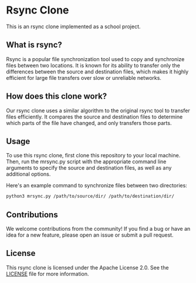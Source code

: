 # Rsync Clone
This is an rsync clone implemented as a school project.

## What is rsync?
Rsync is a popular file synchronization tool used to copy and synchronize files between two locations. It is known for its ability to transfer only the differences between the source and destination files, which makes it highly efficient for large file transfers over slow or unreliable networks.

## How does this clone work?
Our rsync clone uses a similar algorithm to the original rsync tool to transfer files efficiently. It compares the source and destination files to determine which parts of the file have changed, and only transfers those parts.

## Usage
To use this rsync clone, first clone this repository to your local machine. Then, run the mrsync.py script with the appropriate command line arguments to specify the source and destination files, as well as any additional options.

Here's an example command to synchronize files between two directories:
```sh
python3 mrsync.py /path/to/source/dir/ /path/to/destination/dir/
```

## Contributions
We welcome contributions from the community! If you find a bug or have an idea for a new feature, please open an issue or submit a pull request.

## License
This rsync clone is licensed under the Apache License 2.0. See the [LICENSE](LICENSE) file for more information.
